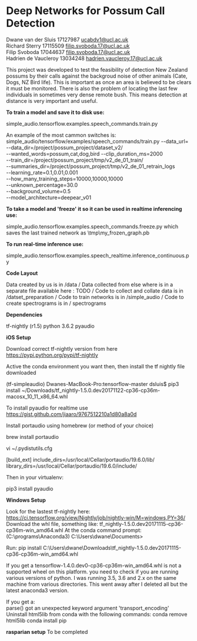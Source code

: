 # Deep Networks for Possum Call Detection

Dwane van der Sluis     17127987     ucabdv1@ucl.ac.uk\
Richard Sterry          17115509     filip.svoboda.17@ucl.ac.uk \
Filip Svoboda           17044637     filip.svoboda.17@ucl.ac.uk \
Hadrien de Vaucleroy    13034248     hadrien.vaucleroy.17@ucl.ac.uk             

This project was developed to test the feasibility of detection New Zealand possums by their calls against the backgroud noise of other animals (Cate, Dogs, NZ Bird life).
This is important as once an area is believed to be clears it must be monitored. There is also the problem of locating the last few individuals in sometimes very dense remote bush.
This means detection at distance is very important and useful. 
 

**To train a model and save it to disk use:**

simple_audio.tensorflow.examples.speech_commands.train.py

An example of the most cammon switches is:
simple_audio/tensorflow/examples/speech_commands/train.py --data_url= \
    --data_dir=/project/possum_project/dataset_v2/ \
    --wanted_words=possum,cat,dog,bird --clip_duration_ms=2000 \
    --train_dir=/project/possum_project/tmp/v2_de_01_train/ \
    --summaries_dir=/project/possum_project/tmp/v2_de_01_retrain_logs \
    --learning_rate=0.1,0.01,0.001 \
    --how_many_training_steps=10000,10000,10000 \
    --unknown_percentage=30.0 \
    --background_volume=0.5 \
    --model_architecture=deepear_v01



**To take a model and 'freeze' it so it can be used in realtime inferencing use:**

simple_audio.tensorflow.examples.speech_commands.freeze.py
which saves the last trained network as \tmp\my_frozen_graph.pb

**To run real-time inference use:**

simple_audio.tensorflow.examples.speech_realtime.inference_continuous.py


**Code Layout**

Data created by us is in /data /
Data collected from else where is in a separate file available here : TODO / 
Code to collect and collate data is in /datset_preparation /
Code to train networks is in /simple_audio   /
Code to create spectrograms is in / spectrograms 

**Dependencies**

tf-nightly (r1.5)
python 3.6.2
pyaudio

**iOS Setup**

Download correct tf-nightly version from here
https://pypi.python.org/pypi/tf-nightly

Active the conda environment you want then, then install the tf nightly file downloaded

(tf-simpleaudio) Dwanes-MacBook-Pro:tensorflow-master dsluis$ pip3 install ~/Downloads/tf_nightly-1.5.0.dev20171122-cp36-cp36m-macosx_10_11_x86_64.whl

To install pyaudio for realtime use
https://gist.github.com/jiaaro/9767512210a1d80a8a0d

Install portaudio using homebrew (or method of your choice)

brew install portaudio

vi ~/.pydistutils.cfg

[build_ext]
include_dirs=/usr/local/Cellar/portaudio/19.6.0/lib/
library_dirs=/usr/local/Cellar/portaudio/19.6.0/include/

Then in your virtualenv:

pip3 install pyaudio


**Windows Setup**

Look for the lastest tf-nightly here:
    https://ci.tensorflow.org/view/Nightly/job/nightly-win/M=windows,PY=36/
Download the whl file, something like:
    tf_nightly-1.5.0.dev20171115-cp36-cp36m-win_amd64.whl 
At the conda command prompt:
(C:\programs\Anaconda3) C:\Users\dwane\Documents>

Run:
pip install C:\Users\dwane\Downloads\tf_nightly-1.5.0.dev20171115-cp36-cp36m-win_amd64.whl

If you get a 
    tensorflow-1.4.0.dev0-cp36-cp36m-win_amd64.whl is not a supported wheel on this platform.
you need to check if you are running various versions of python. I was running 3.5, 3.6 and 2.x on the same machine 
from various directories. This went away after I deleted all but the latest anaconda3 version.    
    
If you get a:    
    parse() got an unexpected keyword argument 'transport_encoding'
Uninstall html5lib from conda with the following commands:
	conda remove html5lib
	conda install pip
	
**rasparian setup**
    To be completed
    
    
    